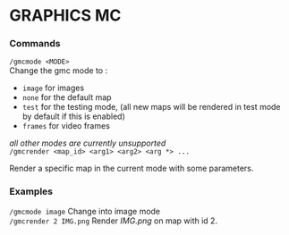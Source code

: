 # GRAPHICS MC

### Commands
`/gmcmode <MODE>`  
Change the gmc mode to : 
- `image` for images
- `none` for the default map
- `test` for the testing mode, (all new maps will be rendered in test mode by default if this is enabled)
- `frames` for video frames

*all other modes are currently unsupported*  
`/gmcrender <map_id> <arg1> <arg2> <arg *> ...`  
  
Render a specific map in the current mode with some parameters.

### Examples
`/gmcmode image`  Change into image mode  
`/gmcrender 2 IMG.png` Render *IMG.png* on map with id 2.



